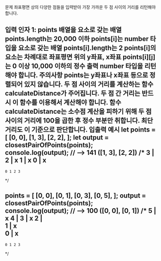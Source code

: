 문제
좌표평면 상의 다양한 점들을 입력받아 가장 가까운 두 점 사이의 거리를 리턴해야 합니다.

입력
인자 1: points
배열을 요소로 갖는 배열
points.length는 20,000 이하
points[i]는 number 타입을 요소로 갖는 배열
points[i].length는 2
points[i]의 요소는 차례대로 좌표평면 위의 y좌표, x좌표
points[i][j]는 0 이상 10,000 이하의 정수
출력
number 타입을 리턴해야 합니다.
주의사항
points는 y좌표나 x좌표 등으로 정렬되어 있지 않습니다.
두 점 사이의 거리를 계산하는 함수 calculateDistance가 주어집니다. 두 점 간 거리는 반드시 이 함수를 이용해서 계산해야 합니다.
함수 calculateDistance는 소수점 계산을 피하기 위해 두 점 사이의 거리에 100을 곱한 후 정수 부분만 취합니다. 최단 거리도 이 기준으로 판단합니다.
입출력 예시
let points = [
  [0, 0],
  [1, 3],
  [2, 2],
];
let output = closestPairOfPoints(points);
console.log(output); // --> 141 ([1, 3], [2, 2])
/*
3 | 
2 |     x
1 |       x
0 | x 
------------
    0 1 2 3 
*/

points = [
  [0, 0],
  [0, 1],
  [0, 3],
  [0, 5],
];
output = closestPairOfPoints(points);
console.log(output); // --> 100 ([0, 0], [0, 1])
/*
5 | x
4 | 
3 | x
2 |     
1 | x     
0 | x 
------------
    0 1 2 3 
*/